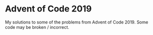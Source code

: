 # Advent of Code 2019

My solutions to some of the problems from Advent of Code 2019. Some code may be broken / incorrect.
